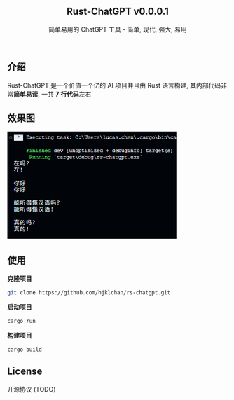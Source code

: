 <div align="center">
  <h2>Rust-ChatGPT v0.0.0.1</h2>
  <p>
    简单易用的 ChatGPT 工具 - 简单, 现代, 强大, 易用
  </p>
</div>
<br />

## 介绍
Rust-ChatGPT 是一个价值一个亿的 AI 项目并且由 Rust 语言构建, 其内部代码非常**简单易读**, 一共 **7 行代码**左右

## 效果图
![](https://github.com/hjklchan/rs-chatgpt/blob/main/imgs/chatgpt_with_rs.png)

## 使用
**克隆项目**
```bash
git clone https://github.com/hjklchan/rs-chatgpt.git
```

**启动项目**
```bash
cargo run
```

**构建项目**
```bash
cargo build
```

## License
开源协议 (TODO)
